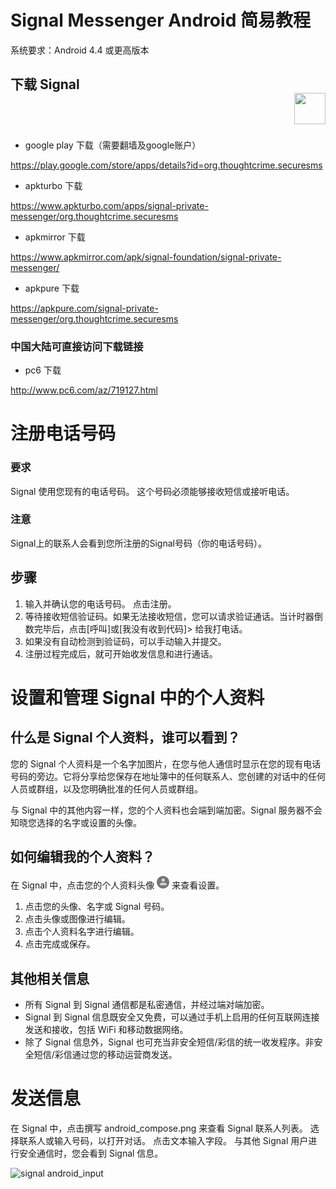 
# Signal Messenger Android 简易教程 
系统要求：Android 4.4 或更高版本
## 下载 Signal  <div align=right><img width="50" height="50" src="https://guestszhen.github.io/test202002/img/signal.png"/></div>

* google play 下载（需要翻墙及google账户）

https://play.google.com/store/apps/details?id=org.thoughtcrime.securesms

* apkturbo 下载

https://www.apkturbo.com/apps/signal-private-messenger/org.thoughtcrime.securesms

* apkmirror 下载

https://www.apkmirror.com/apk/signal-foundation/signal-private-messenger/

* apkpure 下载

https://apkpure.com/signal-private-messenger/org.thoughtcrime.securesms

### 中国大陆可直接访问下载链接
* pc6 下载 

http://www.pc6.com/az/719127.html



# 注册电话号码
### 要求
Signal 使用您现有的电话号码。 这个号码必须能够接收短信或接听电话。
### 注意
Signal上的联系人会看到您所注册的Signal号码（你的电话号码）。

## 步骤
1. 输入并确认您的电话号码。 点击注册。
2. 等待接收短信验证码。如果无法接收短信，您可以请求验证通话。当计时器倒数完毕后，点击[呼叫]或[我没有收到代码]> 给我打电话。
3. 如果没有自动检测到验证码，可以手动输入并提交。
4. 注册过程完成后，就可开始收发信息和进行通话。

# 设置和管理 Signal 中的个人资料

## 什么是 Signal 个人资料，谁可以看到？
您的 Signal 个人资料是一个名字加图片，在您与他人通信时显示在您的现有电话号码的旁边。它将分享给您保存在地址簿中的任何联系人、您创建的对话中的任何人员或群组，以及您明确批准的任何人员或群组。

与 Signal 中的其他内容一样，您的个人资料也会端到端加密。Signal 服务器不会知晓您选择的名字或设置的头像。

## 如何编辑我的个人资料？

在 Signal 中，点击您的个人资料头像 <img src="https://github.com/GuestsZhen/test202002/blob/master/img/profile_avatar.png" width="20" height="20"> 来查看设置。
1. 点击您的头像、名字或 Signal 号码。
2. 点击头像或图像进行编辑。
3. 点击个人资料名字进行编辑。
4. 点击完成或保存。


## 其他相关信息
* 所有 Signal 到 Signal 通信都是私密通信，并经过端对端加密。
* Signal 到 Signal 信息既安全又免费，可以通过手机上启用的任何互联网连接发送和接收，包括 WiFi 和移动数据网络。
* 除了 Signal 信息外，Signal 也可充当非安全短信/彩信的统一收发程序。非安全短信/彩信通过您的移动运营商发送。

# 发送信息

在 Signal 中，点击撰写 android_compose.png 来查看 Signal 联系人列表。
选择联系人或输入号码，以打开对话。
点击文本输入字段。
与其他 Signal 用户进行安全通信时，您会看到 Signal 信息。

 ![signal android_input](https://guestszhen.github.io/test202002/img/android_input_private.jpeg)
